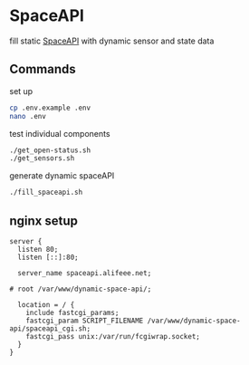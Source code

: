 # SpaceAPI

fill static [SpaceAPI](https://spaceapi.io/) with dynamic sensor and state data

## Commands

set up

```bash
cp .env.example .env
nano .env
```

test individual components

```bash
./get_open-status.sh
./get_sensors.sh
```

generate dynamic spaceAPI

```bash
./fill_spaceapi.sh
```

## nginx setup

```nginx
server {
  listen 80;
  listen [::]:80;

  server_name spaceapi.alifeee.net;

# root /var/www/dynamic-space-api/;

  location = / {
    include fastcgi_params;
    fastcgi_param SCRIPT_FILENAME /var/www/dynamic-space-api/spaceapi_cgi.sh;
    fastcgi_pass unix:/var/run/fcgiwrap.socket;
  }
}
```

